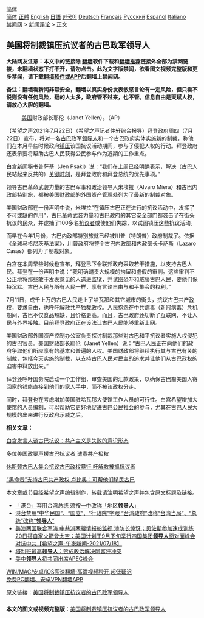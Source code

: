  <!-- 面包屑导航 --> <div class="breadcrumb"><!-- GTranslate: https://gtranslate.io/ -->  <div class="switcher notranslate">  <div class="selected">  <a href="#" onclick="return false;"> 简体</a>  </div>  <div class="option">  <a href="https://www.bannedbook.org" onclick="doGTranslate('zh-CN|zh-CN');jQuery('div.switcher div.selected a').html(jQuery(this).html());return false;" title="简体中文" class="nturl selected"> 简体</a>  <a href="https://www.bannedbook.org/zh-tw/" onclick="doGTranslate('zh-CN|zh-TW');jQuery('div.switcher div.selected a').html(jQuery(this).html());return false;" title="繁體中文" class="nturl"> 正體</a>  <a href="https://www.bannedbook.org/en/" onclick="doGTranslate('zh-CN|en');jQuery('div.switcher div.selected a').html(jQuery(this).html());return false;" title="English" class="nturl"> English</a>  <a href="https://www.bannedbook.org/ja/" onclick="doGTranslate('zh-CN|ja');jQuery('div.switcher div.selected a').html(jQuery(this).html());return false;" title="日本語" class="nturl"> 日語</a>  <a href="https://www.bannedbook.org/ko/" onclick="doGTranslate('zh-CN|ko');jQuery('div.switcher div.selected a').html(jQuery(this).html());return false;" title="한국어" class="nturl"> 한국어</a>  <a href="https://www.bannedbook.org/de/" onclick="doGTranslate('zh-CN|de');jQuery('div.switcher div.selected a').html(jQuery(this).html());return false;" title="Deutsch" class="nturl"> Deutsch</a>  <a href="https://www.bannedbook.org/fr/" onclick="doGTranslate('zh-CN|fr');jQuery('div.switcher div.selected a').html(jQuery(this).html());return false;" title="Français" class="nturl"> Français</a>  <a href="https://www.bannedbook.org/ru/" onclick="doGTranslate('zh-CN|ru');jQuery('div.switcher div.selected a').html(jQuery(this).html());return false;" title="Русский" class="nturl"> Русский</a>  <a href="https://www.bannedbook.org/es/" onclick="doGTranslate('zh-CN|es');jQuery('div.switcher div.selected a').html(jQuery(this).html());return false;" title="Español" class="nturl"> Español</a>  <a href="https://www.bannedbook.org/it/" onclick="doGTranslate('zh-CN|it');jQuery('div.switcher div.selected a').html(jQuery(this).html());return false;" title="Italiano" class="nturl"> Italiano</a>  </div>  </div>      <div class='breadcrumb-sub'><!-- Breadcrumb NavXT 6.3.0 --> <a href="https://www.bannedbook.org/" class="home">禁闻网</a> &gt; <a href="https://www.bannedbook.org/bnews/comments/" class="category">新闻评论</a> &gt; 正文</div></div><h2>美国将制裁镇压抗议者的古巴政军领导人</h2> <p class="notice"><b>大陆网友注意：本文中的链接除 <a href="https://github.com/bannedbook/fanqiang" >翻墙</a>软件下载和<a href="https://github.com/killgcd/justmysocks/blob/master/README.md">翻墙推荐</a>链接外全部为禁网链接，未翻墙状态下打不开，请勿点击。此为文字版禁闻，欲看图文视频完整版和更多禁闻，请下载<a href="https://github.com/bannedbook/fanqiang">翻墙软件或APP</a>后翻墙上禁闻网。</p><p>备注：翻墙看新闻非常安全，翻墙以真实身份发表敏感言论有一定风险，但只看不说则没有任何风险，翻的人太多，政府管不过来，也不管。信息自由是天赋人权，请放心大胆的翻墙。</b></p>  <div class="entry"> <figure> <p><figcaption><a href="https://www.bannedbook.org/bnews/tag/%e7%be%8e%e5%9b%bd/" class="st_tag internal_tag" rel="tag" title="标签 美国 下的日志">美国</a>财政部长耶伦（Janet Yellen）。（AP）</figcaption></figure> <p>【<span class='wp_keywordlink_affiliate'><a href="https://www.soundofhope.org" title="希望之声" target="_blank">希望之声</a></span>2021年7月22日】（希望之声记者仲轩综合报导）<a href="https://www.bannedbook.org/bnews/tag/%e6%8b%9c%e7%99%bb/" class="st_tag internal_tag" rel="tag" title="标签 拜登 下的日志">拜登</a><a href="https://www.bannedbook.org/bnews/tag/%e6%94%bf%e5%ba%9c/" class="st_tag internal_tag" rel="tag" title="标签 政府 下的日志">政府</a>周四（7月22日）宣布，将对一名<a href="https://www.bannedbook.org/bnews/tag/%e5%8f%a4%e5%b7%b4/" class="st_tag internal_tag" rel="tag" title="标签 古巴 下的日志">古巴</a>政军<a href="https://www.bannedbook.org/bnews/tag/%E9%A2%86%E5%AF%BC%E4%BA%BA/" class="st_tag internal_tag" rel="tag" title="标签 领导人 下的日志">领导人</a>和一个古巴政府实体实施新的制裁，称他们在本月早些时候政府<a href="https://www.bannedbook.org/bnews/tag/%e9%95%87%e5%8e%8b/" class="st_tag internal_tag" rel="tag" title="标签 镇压 下的日志">镇压</a>该国抗议活动期间，参与了侵犯人权的行动。拜登政府还表示要将帮助古巴人民获得公民参与作为近期的工作重点。</p> <p>白宫<span class='wp_keywordlink_affiliate'><a href="https://www.bannedbook.org/" title="新闻">新闻</a></span>秘书普萨基（Jen Psaki）说：“我们在上周已经明确表示，解决（古巴人民站起来反共的）<span class='wp_keywordlink'><a href="https://www.bannedbook.org/forum2/topic151.html" title="关键时刻：李鹏日记" target="_blank">关键时刻</a></span>，是拜登政府和拜登总统的优先事项。”</p> <p>领导古巴革命武装力量的古巴军事和政治领导人米埃拉（Alvaro Miera）和古巴内政部特别旅，都被<a href="https://www.bannedbook.org/bnews/tag/%E7%BE%8E%E5%9B%BD%E8%B4%A2%E6%94%BF%E9%83%A8/" class="st_tag internal_tag" rel="tag" title="标签 美国财政部 下的日志">美国财政部</a>的外国资产管理处列为了最新的制裁对象。</p> <p>美国财政部在一份声明中说，米埃拉“在镇压古巴正在进行的抗议活动中，发挥了不可或缺的作用”，古巴革命武装力量和古巴政府的其它安全部门都袭击了在街头抗议的民众，并逮捕了100多名<a href="https://www.bannedbook.org/bnews/tag/%E6%8A%97%E8%AE%AE%E8%80%85/" class="st_tag internal_tag" rel="tag" title="标签 抗议者 下的日志">抗议者</a>或使他们失踪，以试图镇压这些抗议活动。</p>  <p>而早在今年1月份，古巴内政部特别旅就已经被川普（特朗普）政府制裁了。依据《全球马格尼茨基法案》，川普政府将整个古巴内政部和内政部长卡<span class='wp_keywordlink'><a href="https://www.bannedbook.org/forum5/topic42.html" title="萨斯、诚信与自救" target="_blank">萨斯</a></span>（Lazaro Casas）都列为了制裁对象。</p> <p>白宫在本周早些时候也宣布，拜登已下令联邦政府采取若干措施，以支持古巴人民。拜登在一份声明中说：“我明确谴责大规模的拘留和虚假的审判。这些审判不公正地将那些敢于发表意见的人送进监狱，并试图恐吓和威胁古巴人民，要他们保持沉默。古巴人民与所有人民一样，享有言论自由与和平集会的权利。”</p> <p>7月11日，成千上万的古巴人民走上了哈瓦那和其它城市的街头，抗议古巴共产<a href="https://www.bannedbook.org/bnews/tag/%e6%94%bf%e6%9d%83/" class="st_tag internal_tag" rel="tag" title="标签 政权 下的日志">政权</a>，要求自由，也呼吁解散共产独裁政权。人民抱怨在中共病毒（新冠病毒）危机期间，古巴不仅食品短缺，且价格更高。而且，古巴政府还切断了互联网，不让人民与外界接触。目前拜登政府正在设法让古巴人民能够重新上网。</p> <p>美国财政部外国资产控制办公室负责探讨制裁那些对古巴和平抗议者实施人权侵犯的古巴官员。美国财政部长耶伦（Janet Yellen）说：“古巴人民正在向他们的政府争取他们所应享有的基本和普遍的人权。美国财政部将继续执行其与古巴有关的制裁，包括今天实施的制裁，以支持古巴人民对民主的追求并让他们从古巴政权的迫害中释放出来。”</p>  <p>拜登还呼吁国务院启动一个工作组，审查美国的汇款政策，以确保古巴裔美国人寄回家的钱能直接到他们的家人手中，而不被该政权分走。</p> <p>同时，拜登也在考虑增加美国驻哈瓦那大使馆工作人员的可行性。白宫希望增加大使馆的人员编制，可以帮助它更好地促进古巴公民社会的参与，尤其在古巴人民大规模的出来进行反政府示威之后。</p> <p><strong>相关文章：</strong></p> <p><a href="https://www.soundofhope.org/post/526082?lang=b5">白宫发言人谈古巴抗议：共产主义是失败的意识形态</a></p>  <p><a href="https://www.soundofhope.org/post/525041?lang=b5">多位美国政要声援古巴抗议者 谴责共产极权</a></p> <p><a href="https://www.soundofhope.org/post/526922">休斯顿古巴人集会抗议古巴政权暴行 吁解救被抓抗议者</a></p> <p><a href="https://www.soundofhope.org/post/526445">“黑命贵”支持古巴共产政权 卢比奥：可帮他们移民古巴</a></p> <p>本文章或节目经希望之声编辑制作，转载请注明希望之声并包含原文标题及链接。 </p>  <ul class='op-related-articles' title='相关阅读'> <li><a href='https://www.bannedbook.org/bnews/headline/20210721/1591396.html' target='_blank'>「港台」弃用台湾总统 须按一中改称「地区<b>领导人</b>」</a></li> <li><a href='https://www.bannedbook.org/bnews/comments/20210720/1590778.html' target='_blank'>港台禁用“中华民国”、“国立”、“行政院”字眼 “台湾政府”改称“台湾当局”、“总统”改称“<b>领导人</b>”</a></li> <li><a href='https://www.bannedbook.org/bnews/comments/20210719/1589959.html' target='_blank'>美澳两国联合军演 中共派两艘情报船监视 澳防长惊讶；贝佐斯参加速成训练 20日搭自家火箭登太空；美国计划于9月下旬举行四国集团<b>领导人</b>面对面峰会对抗中共【希望之声-午夜新闻-2021/07/18】</a></li> <li><a href='https://www.bannedbook.org/bnews/headline/20210719/1589746.html' target='_blank'>塔利班最高<b>领导人</b>：赞成政治解决阿富汗冲突</a></li> <li><a href='https://www.bannedbook.org/bnews/comments/20210715/1587875.html' target='_blank'>美中<b>领导人</b>将共同出席APEC峰会</a></li> </ul> <p class="texttj"> <a href="https://github.com/bannedbook/fanqiang/wiki/V2ray%E6%9C%BA%E5%9C%BA" target="_blank">WIN/MAC/安卓/iOS高速翻墙:高清视频秒开,超低延迟</a><br/> <a href="https://github.com/bannedbook/fanqiang/wiki/%E7%A6%81%E9%97%BB%E7%BD%91%E5%AE%89%E5%8D%93%E7%BF%BB%E5%A2%99%E6%96%B0%E9%97%BBAPP" target="_blank">免费PC翻墙、安卓VPN翻墙APP</a></p><p>原文链接：<a class="src_link"  href="https://www.soundofhope.org/post/528317" target="_blank">美国将制裁镇压抗议者的古巴政军领导人</a></p><a name='sharetosocial'></a>  <div style="margin-bottom:5px;padding-bottom:5px;clear:both"> <div id="archive-pix-1" class="banner-ads"> <!-- AuctionX Display platform tag START --> <div id="26318x728x90x621x_ADSLOT2" clicktrack="%%CLICK_URL_ESC%%"></div> <!-- AuctionX Display platform tag END --> </div> <div id="archive-pix-2" class="banner-ads"> <!-- AuctionX Display platform tag START --> <div id="26315x300x250x621x_ADSLOT2" clicktrack="%%CLICK_URL_ESC%%"></div> <!-- AuctionX Display platform tag END --> </div> </div>  <div id="archive-pix-1" class="banner-ads"> <!-- AuctionX Display platform tag START --> <div id="26318x728x90x621x_ADSLOT3" clicktrack="%%CLICK_URL_ESC%%"></div> <!-- AuctionX Display platform tag END --> </div> <div><b>本文的图文或视频完整版</b>：<a href='https://www.bannedbook.org/bnews/comments/20210723/1592441.html'>美国将制裁镇压抗议者的古巴政军领导人</a></div>  </div><!--END ENTRY--> 
